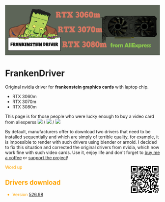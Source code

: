 ![logo](logo/FrankenDriver.png)
# FrankenDriver
Original nvidia driver for **frankenstein graphics cards** with laptop chip.

- RTX 3060m
- RTX 3070m
- RTX 3080m

This page is for those people who were lucky enough to buy a video card from aliexperss <img src="https://img.shields.io/badge/-RTX%203060m-orange" height="25"/> / <img src="https://img.shields.io/badge/-RTX%203070m-green" height="25"/> / <img src="https://img.shields.io/badge/-RTX%203080m-blue" height="25"/>

By default, manufacturers offer to download two drivers that need to be installed sequentially and which are simply of terrible quality, for example, it is impossible to render with such drivers using blender or arnold. I decided to fix this situation and corrected the original drivers from nvidia, which now work fine with such video cards. Use it, enjoy life and don't forget to [buy me a coffee](https://www.buymeacoffee.com/FrankenDriver) or [support the project](https://www.donationalerts.com/r/arutar)!

<span style="color:orange;">
  Word up

<img align="right" width="100" height="100" src="logo/qr_b1b07814e495597a0792eb5ef7984907.png">

## Drivers download
- Version [526.98](https://drive.google.com/uc?export=download&confirm=no_antivirus&id=1uKFmyzwm4_vNdPPHKbVI90EIFCNZbeI3)
